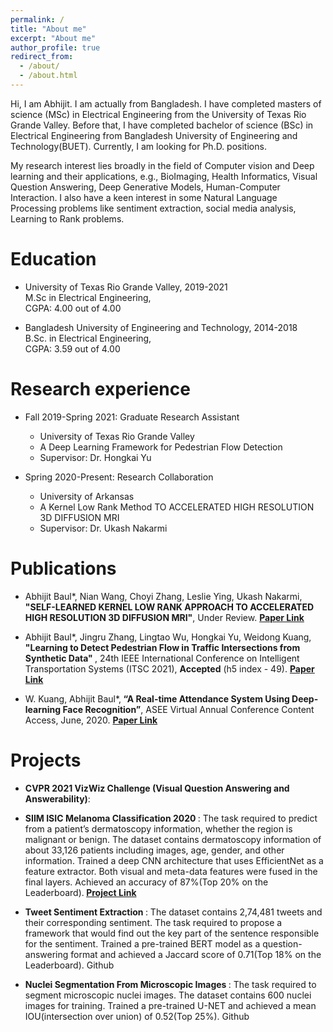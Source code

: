 ```yaml
---
permalink: /
title: "About me"
excerpt: "About me"
author_profile: true
redirect_from: 
  - /about/
  - /about.html
---
```


Hi, I am Abhijit. I am actually from Bangladesh. I have completed masters of science (MSc) in Electrical Engineering from the University of Texas Rio Grande Valley. Before that, I have completed bachelor of science (BSc) in Electrical Engineering from Bangladesh University of Engineering and Technology(BUET). Currently, I am looking for Ph.D. positions.

My research interest lies broadly in the field of Computer vision and Deep learning and their applications, e.g., BioImaging, Health Informatics, Visual Question Answering, Deep Generative Models, Human-Computer Interaction. I also have a keen interest in some Natural Language Processing problems like sentiment extraction, social media analysis, Learning to Rank problems.



Education
======
* University of Texas Rio Grande Valley, 2019-2021\
    M.Sc in Electrical Engineering, \
    CGPA: 4.00 out of 4.00

* Bangladesh University of Engineering and Technology, 2014-2018\
    B.Sc. in Electrical Engineering, \
    CGPA: 3.59 out of 4.00


Research experience
======
* Fall 2019-Spring 2021: Graduate Research Assistant
  * University of Texas Rio Grande Valley
  * A Deep Learning Framework for Pedestrian Flow Detection
  * Supervisor: Dr. Hongkai Yu

* Spring 2020-Present: Research Collaboration
  * University of Arkansas
  * A Kernel Low Rank Method TO ACCELERATED HIGH RESOLUTION 3D DIFFUSION MRI
  * Supervisor: Dr. Ukash Nakarmi

Publications
======
* Abhijit Baul*, Nian Wang, Choyi Zhang, Leslie Ying, Ukash Nakarmi, <b>"SELF-LEARNED KERNEL LOW RANK APPROACH TO ACCELERATED HIGH RESOLUTION 3D DIFFUSION MRI"</b>, Under Review. <b> <a href="https://www.w3schools.com">Paper Link</a> </b>

* Abhijit Baul*, Jingru Zhang, Lingtao Wu, Hongkai Yu, Weidong Kuang, <b>"Learning to Detect Pedestrian Flow in Traffic
Intersections from Synthetic Data" </b>, 24th IEEE International Conference on Intelligent Transportation Systems (ITSC 2021), <b>Accepted</b> (h5 index - 49). <b> <a href="https://www.w3schools.com">Paper Link</a> </b>

* W. Kuang, Abhijit Baul*,<b> “A Real-time Attendance System Using Deep-learning Face Recognition”</b>,
ASEE Virtual Annual Conference Content Access, June, 2020. <b> <a href="https://peer.asee.org/a-real-time-attendance-system-using-deep-learning-face-recognition">Paper Link</a> </b>

Projects
======
* <b> CVPR 2021 VizWiz Challenge (Visual Question Answering and Answerability)</b>:


* <b> SIIM ISIC Melanoma Classification 2020 </b>: The task required to predict from a patient’s dermatoscopy
information, whether the region is malignant or benign. The dataset contains dermatoscopy information of about
33,126 patients including images, age, gender, and other information. Trained a deep CNN architecture that uses
EfficientNet as a feature extractor. Both visual and meta-data features were fused in the final layers. Achieved an
accuracy of 87%(Top 20% on the Leaderboard).<b> <a href="https://github.com/abhijit-buet/SIIM-ISIC-Melanoma-Classification">Project Link</a> </b>

* <b> Tweet Sentiment Extraction </b>: The dataset contains 2,74,481 tweets and their corresponding sentiment. The task
required to propose a framework that would find out the key part of the sentence responsible for the sentiment.
Trained a pre-trained BERT model as a question-answering format and achieved a Jaccard score of 0.71(Top 18%
on the Leaderboard). Github

* <b> Nuclei Segmentation From Microscopic Images </b>: The task required to segment microscopic nuclei images.
The dataset contains 600 nuclei images for training. Trained a pre-trained U-NET and achieved a mean
IOU(intersection over union) of 0.52(Top 25%). Github


